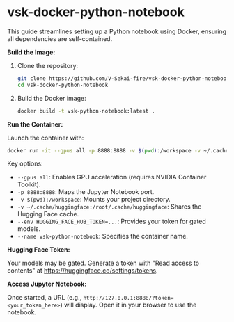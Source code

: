# vsk-docker-python-notebook

This guide streamlines setting up a Python notebook using Docker, ensuring all dependencies are self-contained.

**Build the Image:**

1. Clone the repository:
    ```bash
    git clone https://github.com/V-Sekai-fire/vsk-docker-python-notebook.git
    cd vsk-docker-python-notebook
    ```
2. Build the Docker image:
    ```bash
    docker build -t vsk-python-notebook:latest .
    ```

**Run the Container:**

Launch the container with:
```bash
docker run -it --gpus all -p 8888:8888 -v $(pwd):/workspace -v ~/.cache/huggingface:/root/.cache/huggingface --env HUGGING_FACE_HUB_TOKEN=<your_huggingface_token> --name vsk-python-notebook vsk-python-notebook:latest
```
Key options:
- `--gpus all`: Enables GPU acceleration (requires NVIDIA Container Toolkit).
- `-p 8888:8888`: Maps the Jupyter Notebook port.
- `-v $(pwd):/workspace`: Mounts your project directory.
- `-v ~/.cache/huggingface:/root/.cache/huggingface`: Shares the Hugging Face cache.
- `--env HUGGING_FACE_HUB_TOKEN=...`: Provides your token for gated models.
- `--name vsk-python-notebook`: Specifies the container name.

**Hugging Face Token:**

Your models may be gated. Generate a token with "Read access to contents" at https://huggingface.co/settings/tokens.

**Access Jupyter Notebook:**

Once started, a URL (e.g., `http://127.0.0.1:8888/?token=<your_token_here>`) will display. Open it in your browser to use the notebook.

